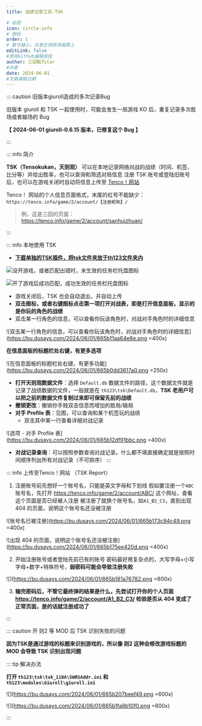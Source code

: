 ```yaml
---
title: 战绩记录工具-TSK

# 标题
icon: circle-info
# 图标
order: 1
# 数字越小，文章左侧排序越靠上
editLink: false
#禁用Github编辑按钮
author: 三回転Tstar
#作者
date: 2024-06-01
#文章编辑日期
---
```


::: caution 旧版本giuroll造成的多次记录Bug

旧版本 giuroll 和 TSK 一起使用时，可能会发生一局游戏 KO 后，重复记录多次胜场或者输场的 Bug

**【 2024-06-01 giuroll-0.6.15 版本，已修复这个 Bug 】**

:::



::: info 简介


**TSK（Tensokukan，天则观）** 可以在本地记录网络对战的战绩（时间、机签、比分等）并给出胜率，也可以查询和筛选对局信息
注册 TSK 账号或登陆旧账号后，也可以在游戏关闭时自动将信息上传至 [Tenco！网站](https://tenco.info/)

Tenco！ 网站的个人信息页面格式，末尾的杠号不能缺少： `https://tenco.info/game/2/account/【注册昵称】/`
> 例，这是三回的页面： https://tenco.info/game/2/account/sanhuizhuan/

:::

::: info 本地使用 TSK
- [**下载单独的TSK插件，将tsk文件夹放于th123文件夹内**](https://gitee.com/sanhuizhuan/SokuMods/releases/download/v1/tsk.zip)

![没开游戏，或者匹配出错时，未生效的任务栏托盘图标](https://bu.dusays.com/2023/08/20/64e218f39882a.png)

![开了游戏后成功匹配，成功生效的任务栏托盘图标](https://bu.dusays.com/2023/08/20/64e21902c64bf.png)

- 游戏关闭后，TSK 也会自动退出，并自动上传
- **双击图标，或者右键图标点击第一项打开对战表，即是打开信息面板，显示的是你玩的角色的战绩**
- 双击某一行角色的信息，可以查看你玩该角色时，对战对手角色时的详细信息

![双击某一行角色的信息，可以查看你玩该角色时，对战对手角色时的详细信息](https://bu.dusays.com/2024/06/01/665b11aa64e8e.png =400x)

**在信息面板的标题栏处右键，有更多选项**

![在信息面板的标题栏处右键，有更多功能](https://bu.dusays.com/2024/06/01/665b0dd3617a0.png =250x)

- **打开天则观数据文件**：选择 `Default.db` 数据文件的路径，这个数据文件就是记录了战绩数据的文件，一般就是在 `th123\tsk\Default.db`，**TSK 老用户可以把之前的数据文件复制过来即可保留先前的战绩**
- **撤销更改**：撤销你手贱双击信息而增加的胜局/输局
- **对手 Profile 表**：见图，可以查询和某个机签玩的战绩
  - 双击其中某一行查看详细对战记录

![选项 - 对手 Profile 表](https://bu.dusays.com/2024/06/01/665b12df91bbc.png =400x)

- **对战记录查询**：可以按照参数查询对战记录。什么都不填直接确定就是按照时间顺序列出所有对战记录（不可排序）
:::

::: info 上传至Tenco！网站 （TSK Report）

1. 注册账号前先想好一个账号名，只能是英文字母和下划线
假如要注册一个`ABC`账号名，先打开 https://tenco.info/game/2/account/ABC/ 这个网址，查看这个页面是否已经被人注册
被注册了就换个账号名，如`A1_B2_C3`，直到出现 404 的页面，说明这个账号名还没被注册

![账号名已被注册](https://bu.dusays.com/2024/06/01/665b173c94c49.png =400x)

![出现 404 的页面，说明这个账号名还没被注册](https://bu.dusays.com/2024/06/01/665b175ee420d.png =400x)

2. 开始注册账号或者登陆先前已有的账号
密码最好用复杂点的，大写字母+小写字母+数字+特殊符号，**弱密码可能会导致注册失败**

![](https://bu.dusays.com/2024/06/01/665b181a76782.png =800x)

3. **输完密码后，不管它最终弹的结果是什么，先尝试打开你的个人页面 https://tenco.info/game/2/account/A1_B2_C3/ 检验是否从 404 变成了正常页面，是的话就注册成功了**

:::

::: caution 开 则2 等 MOD 后 TSK 识别失败的问题

**因为TSK是通过游戏的标题来识别游戏的，所以像 则2 这种会修改游戏标题的 MOD 会导致 TSK 识别出现问题**


::: tip 解决办法

**打开 `th123\tsk\tsk_110A\SWRSAddr.ini` 和 `th123\modules\Giuroll\giuroll.ini`**

![](https://bu.dusays.com/2024/06/01/665b207beef49.png =600x)

![](https://bu.dusays.com/2024/06/01/665b1fa8b10f0.png =800x)

:::




